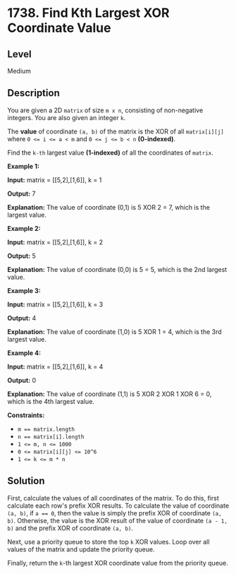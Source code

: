 # 1738. Find Kth Largest XOR Coordinate Value
## Level
Medium

## Description
You are given a 2D `matrix` of size `m x n`, consisting of non-negative integers. You are also given an integer `k`.

The **value** of coordinate `(a, b)` of the matrix is the XOR of all `matrix[i][j]` where `0 <= i <= a < m` and `0 <= j <= b < n` **(0-indexed)**.

Find the `k-th` largest value **(1-indexed)** of all the coordinates of `matrix`.

**Example 1:**

**Input:** matrix = [[5,2],[1,6]], k = 1

**Output:** 7

**Explanation:** The value of coordinate (0,1) is 5 XOR 2 = 7, which is the largest value.

**Example 2:**

**Input:** matrix = [[5,2],[1,6]], k = 2

**Output:** 5

**Explanation:** The value of coordinate (0,0) is 5 = 5, which is the 2nd largest value.

**Example 3:**

**Input:** matrix = [[5,2],[1,6]], k = 3

**Output:** 4

**Explanation:** The value of coordinate (1,0) is 5 XOR 1 = 4, which is the 3rd largest value.

**Example 4:**

**Input:** matrix = [[5,2],[1,6]], k = 4

**Output:** 0

**Explanation:** The value of coordinate (1,1) is 5 XOR 2 XOR 1 XOR 6 = 0, which is the 4th largest value.

**Constraints:**

* `m == matrix.length`
* `n == matrix[i].length`
* `1 <= m, n <= 1000`
* `0 <= matrix[i][j] <= 10^6`
* `1 <= k <= m * n`

## Solution
First, calculate the values of all coordinates of the matrix. To do this, first calculate each row's prefix XOR results. To calculate the value of coordinate `(a, b)`, if `a == 0`, then the value is simply the prefix XOR of coordinate `(a, b)`. Otherwise, the value is the XOR result of the value of coordinate `(a - 1, b)` and the prefix XOR of coordinate `(a, b)`.

Next, use a priority queue to store the top `k` XOR values. Loop over all values of the matrix and update the priority queue.

Finally, return the `k`-th largest XOR coordinate value from the priority queue.
